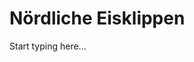 # Nördliche Eisklippen

Start typing here...

<procedure title="Charaktere aktuell an diesem Ort">
<list columns="3">
</list>
</procedure>